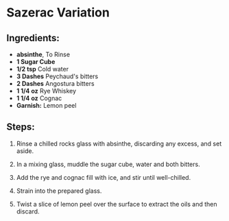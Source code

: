 # Sazerac Variation

## Ingredients:
- **absinthe**, To Rinse
- **1 Sugar Cube**
- **1/2 tsp** Cold water
- **3 Dashes** Peychaud's bitters
- **2 Dashes** Angostura bitters
- **1 1/4 oz** Rye Whiskey
- **1 1/4 oz** Cognac
- **Garnish:** Lemon peel

## Steps:
1. Rinse a chilled rocks glass with absinthe, discarding any excess, and set aside.

2. In a mixing glass, muddle the sugar cube, water and both bitters.

3. Add the rye and cognac fill with ice, and stir until well-chilled.

4. Strain into the prepared glass.

5. Twist a slice of lemon peel over the surface to extract the oils and then discard.
